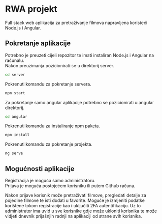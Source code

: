 # RWA projekt

Full stack web aplikacija za pretraživanje filmova napravljena koristeći Node.js i Angular.

## Pokretanje aplikacije

Potrebno je preuzeti cijeli repozitor te imati instaliran Node.js i Angular na računalu.  
Nakon preuzimanja pozicionirati se u direktorij server.

```bash
cd server
```
Pokrenuti komandu za pokretanje servera.
```bash
npm start
```

Za pokretanje samo angular aplikacije potrebno se pozicionirati u angular direktorij.
```bash
cd angular
```
Pokrenuti komandu za instaliranje npm paketa.
```bash
npm install
```
Pokrenuti komandu za pokretanje projekta.
```bash
ng serve
```

## Mogućnosti aplikacije

Registracija je moguća samo administratoru.   
Prijava je moguća postojećem korisniku ili putem Github računa.  

Nakon prijave korisnik može pretraživati filmove, pregledati detalje za pojedine filmove te isti dodati u favorite. Moguće je izmjeniti podatke korištene tokom registracije kao i uključiti 2FA autentifikaciju. Uz to administrator ima uvid u sve korisnike gdje može ukloniti korisnika te može vidjeti dnevnik prijašnjih radnji na aplikaciji od strane svih korisnika.
